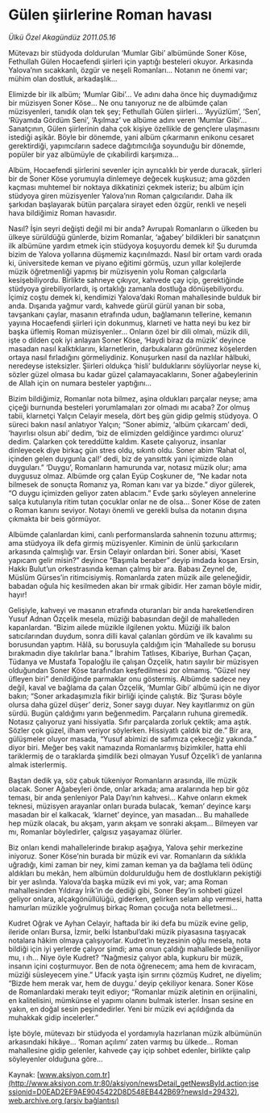 # Gülen şiirlerine Roman havası

*Ülkü Özel Akagündüz 2011.05.16*

<font class="agenda2NewsSpot">
 Mütevazı bir stüdyoda doldurulan ‘Mumlar Gibi’ albümünde Soner Köse, Fethullah Gülen Hocaefendi şiirleri için yaptığı besteleri okuyor. Arkasında Yalova’nın sıcakkanlı, özgür ve neşeli Romanları…
 <span>
 </span>
 Notanın ne önemi var; mühim olan dostluk, arkadaşlık…
</font>
<font class="newsDetail">
 <p>
 </p>
 <p class="MsoNormal">
  Elimizde bir ilk albüm; ‘Mumlar Gibi’… Ve adını daha önce hiç duymadığımız bir müzisyen Soner Köse…
  <span>
  </span>
  Ne onu tanıyoruz ne de albümde çalan müzisyenleri, tanıdık olan tek şey; Fethullah Gülen şiirleri…
  <span>
  </span>
  ‘Ayyüzlüm’, ‘Sen’, ‘Rüyamda Gördüm Seni’, ‘Aşılmaz’ ve albüme adını veren ‘Mumlar Gibi’…
  <span>
  </span>
  Sanatçının, Gülen şiirlerinin daha çok kişiye özellikle de gençlere ulaşmasını istediği aşikâr. Böyle bir dönemde, yani albüm çıkarmanın enikonu cesaret gerektirdiği, yapımcıların sadece dağıtımcılığa soyunduğu bir dönemde, popüler bir yaz albümüyle de çıkabilirdi karşımıza…
  <span>
  </span>
 </p>
 <p class="MsoNormal">
  Albüm, Hocaefendi şiirlerini sevenler için ayrıcalıklı bir yerde duracak, şiirleri bir de Soner Köse yorumuyla dinlemeye değecek kuşkusuz; ama gözden kaçması muhtemel bir noktaya dikkatinizi çekmek isteriz; bu albüm için stüdyoya giren müzisyenler Yalova’nın Roman çalgıcılarıdır. Daha ilk şarkıdan başlayarak bütün parçalara sirayet eden özgür, renkli ve neşeli hava bildiğimiz Roman havasıdır.
 </p>
 <p class="MsoNormal">
  Nasıl? İşin seyri değişti değil mi bir anda? Avrupalı Romanların o ülkeden bu ülkeye sürüldüğü günlerde, bizim Romanlar, ‘ağabey’ bildikleri bir sanatçının ilk albümüne yardım etmek için stüdyoya koşuyordu demek ki! Şu durumda bizim de Yalova yollarına düşmemiz kaçınılmazdı. Nasıl bir ortam vardı orada ki, üniversitede keman ve piyano eğitimi görmüş, uzun yıllar kolejlerde müzik öğretmenliği yapmış bir müzisyenin yolu Roman çalgıcılarla kesişebiliyordu. Birlikte sahneye çıkıyor, kahvede çay içip, gerektiğinde stüdyoya girebiliyorlardı, iş ortaklığı zamanla dostluğa dönüşebiliyordu. İçimiz coştu demek ki, kendimizi Yalova’daki Roman mahallesinde bulduk bir anda. Dışarıda yağmur vardı, kahvede gürül gürül yanan bir soba, tavşankanı çaylar, masanın etrafında udun, bağlamanın tellerine, kemanın yayına Hocaefendi şiirleri için dokunmuş, klarneti ve hatta neyi bu kez bir başka üflemiş Roman müzisyenler…
  <span>
  </span>
  Onların özel bir dili olmalı, müzik dili, işte o dilden çok iyi anlayan Soner Köse, ‘Haydi biraz da müzik’ deyince masadan nasıl kalktıklarını, klarnetlerin, darbukaların görünmez köşelerden ortaya nasıl fırladığını görmeliydiniz. Konuşurken nasıl da nazlılar hâlbuki, neredeyse isteksizler. Şiirleri oldukça ‘hisli’ bulduklarını söylüyorlar neyse ki,
  <span>
  </span>
  sözler güzel olmasa bu kadar güzel çalamayacaklarını, Soner ağabeylerinin de Allah için on numara besteler yaptığını…
  <span>
  </span>
 </p>
 <p class="MsoNormal">
  Bizim bildiğimiz, Romanlar nota bilmez, aşina oldukları parçalar neyse; ama çiçeği burnunda besteleri yorumlamaları zor olmadı mı acaba?
  <span>
  </span>
  Zor olmuş tabii, klarnetçi Yalçın Celayir mesela, dört beş gün gidip gelmiş stüdyoya. O süreci bakın nasıl anlatıyor Yalçın; “Soner abimiz, ‘albüm çıkarcam’ dedi, ‘hayırlısı olsun abi’ dedim, ‘biz de elimizden geldiğince yardımcı oluruz’ dedim. Çalarken çok tereddütte kaldım. Kasete çalıyoruz, insanlar dinleyecek diye birkaç gün stres oldu, sıkıntı oldu. Soner abim ‘Rahat ol, içinden gelen duygunla çal!’ dedi,
  <span>
  </span>
  biz de yansıttık yani içimizde olan duyguları.”
  <span>
  </span>
  ‘Duygu’, Romanların hamurunda var, notasız müzik olur; ama duygusuz olmaz. Albümde org çalan Eyüp Coşkuner de, “Ne kadar nota bilmesek de sonuçta Romanız ya, Roman kanı var ya bizde.” diyor gülerek, “O duygu içimizden geliyor zaten ablacım.”
  <span>
  </span>
  Evde şarkı söyleyen annelerine salça kutularıyla ritim tutan çocuklar onlar ne de olsa… Soner Köse de zaten o Roman kanını seviyor. Notayı önemli ve gerekli bulsa da notanın dışına çıkmakta bir beis görmüyor.
  <span>
  </span>
 </p>
 <p class="MsoNormal">
  Albümde çalanlardan kimi, canlı performanslarda sahnenin tozunu attırmış; ama stüdyoya ilk defa girmiş müzisyenler. Kiminin de ünlü şarkıcıların arkasında çalmışlığı var. Ersin Celayir onlardan biri. Soner abisi, ‘Kaset yapıcam gelir misin?” deyince “Başımla beraber” deyip imdada koşan Ersin, Hakkı Bulut’un orkestrasında keman çalmış bir ara. Babası Zeynel de, Müslüm Gürses’in ritimcisiymiş. Romanlarda zaten müzik aile geleneğidir, babadan oğula hiç kesilmeden akan bir ırmak gibidir. Her zaman böyle midir, hayır!
 </p>
 <p class="MsoNormal">
  Gelişiyle, kahveyi ve masanın etrafında oturanları bir anda hareketlendiren Yusuf Adnan Özçelik mesela, müziği babasından değil de mahalleden kapanlardan. “Bizim ailede müzikle ilgilenen yoktu. Müziği ilk balon satıcılarından duydum, sonra dilli kaval çalanları gördüm ve ilk kavalımı su borusundan yaptım. Hâlâ, su borusuyla çaldığım için ‘Mahallede su borusu bırakmadın diye takılırlar bana.”
  <span>
  </span>
  İbrahim Tatlıses, Kibariye, Burhan Çaçan, Tüdanya ve Mustafa Topaloğlu ile çalışan Özçelik, hatırı sayılır bir müzisyen olduğundan Soner Köse tarafından keşfedilmesi zor olmamış. “Güzel ney üfleyen biri” denildiğinde parmaklar onu göstermiş. Albümde sadece ney değil, kaval ve bağlama da çalan Özçelik,
  <span>
  </span>
  ‘Mumlar Gibi’ albümü için ne diyor bakın; “Soner arkadaşımızla fikir birliği içinde çalıştık. Biz ‘Şurası böyle olursa daha güzel düşer’ deriz, Soner saygı duyar. Ney kayıtlarımız on gün sürdü. Bugün çaldığımı yarın beğenmedim. Parçaların ruhuna giremedik. Notasız çalıyoruz yani hissiyatla. Sıfır parçalarda zorluk çektik; ama aştık. Sözler çok güzel, ilham veriyor söylerken. Hissiyatlı çaldık biz de.” Bir ara,
  <span>
  </span>
  gülüşmeler oluyor masada, “Yusuf abimizi de safımıza çekeceğiz yakında.” diyor biri. Meğer beş vakit namazında Romanlarmış bizimkiler, hatta ehli tariklermiş de o taraklarda şimdilik bezi olmayan Yusuf Özçelik’i de yanlarına almak isterlermiş.
 </p>
 <p class="MsoNormal">
  Baştan dedik ya, söz çabuk tükeniyor Romanların arasında, ille müzik olacak.
  <span>
  </span>
  Soner Ağabeyleri önde, onlar arkada; ama aralarında hep bir göz teması, bir anda şenleniyor Pala Dayı’nın kahvesi… Kahve onların ekmek teknesi, müzisyen arayanlar onları burada bulacak, ‘keman’ deyince karşı masadan bir el kalkacak, ‘klarnet’ deyince, yan masadan… Bu mahallede hep müzik olacak, bu akşam, yarın akşam ve sonraki akşam…
  <span>
  </span>
  Bilmeyen var mı, Romanlar böyledirler, çalgısız yaşayamaz ölürler.
 </p>
 <p class="MsoNormal">
  Biz onları kendi mahallelerinde bırakıp aşağıya, Yalova şehir merkezine iniyoruz. Soner Köse’nin burada bir müzik evi var. Romanların da sıklıkla uğradığı, kimi zaman bir ney, kimi zaman keman ya da bağlama teli ödünç aldıkları bu mekân, hem albümün doldurulduğu hem de dostlukların pekiştiği bir yer aslında. Yalova’da başka müzik evi mi yok, var; ama Roman mahallesinden Yıldıray İrik’in de dediği gibi, Soner Bey’in sohbeti güzel geliyor onlara, alçakgönüllülüğü, giderken, gelirken selam alıp vermesi, hatta hamurları müzikle yoğrulmuş birkaç Roman çocuğa nota belletmesi…
  <span>
  </span>
 </p>
 <p class="MsoNormal">
  Kudret Oğrak ve Ayhan Celayir, haftada bir iki defa bu müzik evine gelip, ileride onları Bursa, İzmir, belki İstanbul’daki müzik piyasasına taşıyacak notalara hâkim olmaya çalışıyorlar. Kudret’in teyzesinin oğlu mesela, nota bildiği için iyi yerlerde çalıyor şimdi; ama onun çaldığı mahallede beğeniliyor mu, ı ıh…
  <span>
  </span>
  Niye öyle Kudret? “Nağmesiz çalıyor abla, kupkuru bir müzik, insanın içini coşturmuyor. Ben de nota öğrenecem; ama hem de kıvıracam, müziği süsleyecem yine.” Ufacık yaşta işin sırrını çözmüş Kudret, ne diyelim; “Bizde hem merak var, hem de duygu.’ deyip çekiliyor kenara. Soner Köse de Romanlardaki merakı teyit ediyor; “Romanlar müzik aletinin en orijinalini, en kalitelisini, mümkünse el yapımı olanını bulmak isterler. İnsan sesine en yakın, en doğal sesin peşindedirler. Yeni bir müzik evi açıldığında da muhakkak gidip incelerler.”
  <span>
  </span>
 </p>
 <p class="MsoNormal">
  İşte böyle, mütevazı bir stüdyoda el yordamıyla hazırlanan müzik albümünün arkasındaki hikâye... ‘Roman açılımı’ zaten varmış bu ülkede… Roman mahallesine gidip gelenler, kahvede çay içip sohbet edenler, birlikte çalıp söyleyenler olduğuna göre…
 </p>
 <p>
 </p>
</font>

Kaynak: [www.aksiyon.com.tr](http://www.aksiyon.com.tr:80/aksiyon/newsDetail_getNewsById.action;jsessionid=D0EAD2EF9AE9045422D8D548EB442B69?newsId=29432), [web.archive.org (arşiv bağlantısı)](http://web.archive.org/web/20110518204600/http://www.aksiyon.com.tr:80/aksiyon/newsDetail_getNewsById.action;jsessionid=D0EAD2EF9AE9045422D8D548EB442B69?newsId=29432)

